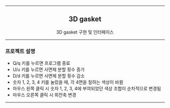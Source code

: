 ------------------------------

<h2 align="center">3D gasket</h2>

<p align="center">
  3D gasket 구현 및 인터페이스
</p>

------------------------------

### 프로젝트 설명
- Q/q 키를 누르면 프로그램 종료
- U/u 키를 누르면 사면체 분할 횟수 증가
- D/d 키를 누르면 사면체 분할 횟수 감소
- 숫자 1, 2, 3, 4 키를 눌렀을 때, 각 4면을 칠하는 색상이 바뀜
- 마우스 왼쪽 클릭 시 숫자 1, 2, 3, 4에 부여되었던 색상 조합이 순차적으로 변경됨
- 마우스 오른쪽 클릭 시 회전축 변경

------------------------------
